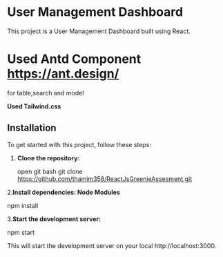 # User Management Dashboard

This project is a User Management Dashboard built using React.

# Used Antd Component https://ant.design/

 for table,search and model
 
**Used Tailwind.css**

## Installation

To get started with this project, follow these steps:

1. **Clone the repository:**

   open git bash
   git clone https://github.com/thamim358/ReactJsGreenieAssesment.git

2.**Install dependencies: Node Modules**

   npm install 

3.**Start the development server:**   
   
   npm start

   This will start the development server on your local http://localhost:3000.



  

